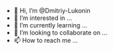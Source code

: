 - 👋 Hi, I’m @Dmitriy-Lukonin
- 👀 I’m interested in ...
- 🌱 I’m currently learning ...
- 💞️ I’m looking to collaborate on ...
- 📫 How to reach me ...

<!---
Dmitriy-Lukonin/Dmitriy-Lukonin is a ✨ special ✨ repository because its `README.md` (this file) appears on your GitHub profile.
You can click the Preview link to take a look at your changes.
--->
